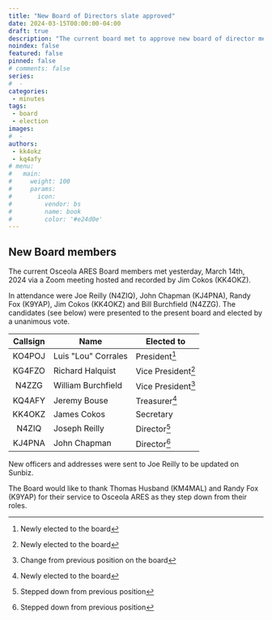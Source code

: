 ```yaml
---
title: "New Board of Directors slate approved"
date: 2024-03-15T00:00:00-04:00
draft: true
description: "The current board met to approve new board of director members."
noindex: false
featured: false
pinned: false
# comments: false
series:
#  - 
categories:
 - minutes
tags:
 - board
 - election
images:
#  - 
authors:
 - kk4okz
 - kq4afy
# menu:
#   main:
#     weight: 100
#     params:
#       icon:
#         vendor: bs
#         name: book
#         color: '#e24d0e'
---
```


## New Board members

The current Osceola ARES Board members met yesterday, March 14th, 2024 via a Zoom meeting hosted and recorded by Jim Cokos (KK4OKZ).

In attendance were Joe Reilly (N4ZIQ), John Chapman (KJ4PNA), Randy Fox (K9YAP), Jim Cokos (KK4OKZ) and Bill Burchfield (N4ZZG). The candidates (see below) were presented to the present board and elected by a unanimous vote.

| Callsign | Name               | Elected to         |
|:----------:|--------------------|--------------------|
| KO4POJ   | Luis "Lou" Corrales      | President[^1]      |
| KG4FZO   | Richard Halquist   | Vice President[^1] |
| N4ZZG    | William Burchfield | Vice President[^2] |
| KQ4AFY   | Jeremy Bouse       | Treasurer[^1]      |
| KK4OKZ   | James Cokos        | Secretary          |
| N4ZIQ    | Joseph Reilly      | Director[^3]       |
| KJ4PNA   | John Chapman       | Director[^3]       |

New officers and addresses were sent to Joe Reilly to be updated on Sunbiz.

The Board would like to thank Thomas Husband (KM4MAL) and Randy Fox (K9YAP) for their service to Osceola ARES as they
step down from their roles.

[^1]: Newly elected to the board
[^2]: Change from previous position on the board
[^3]: Stepped down from previous position
